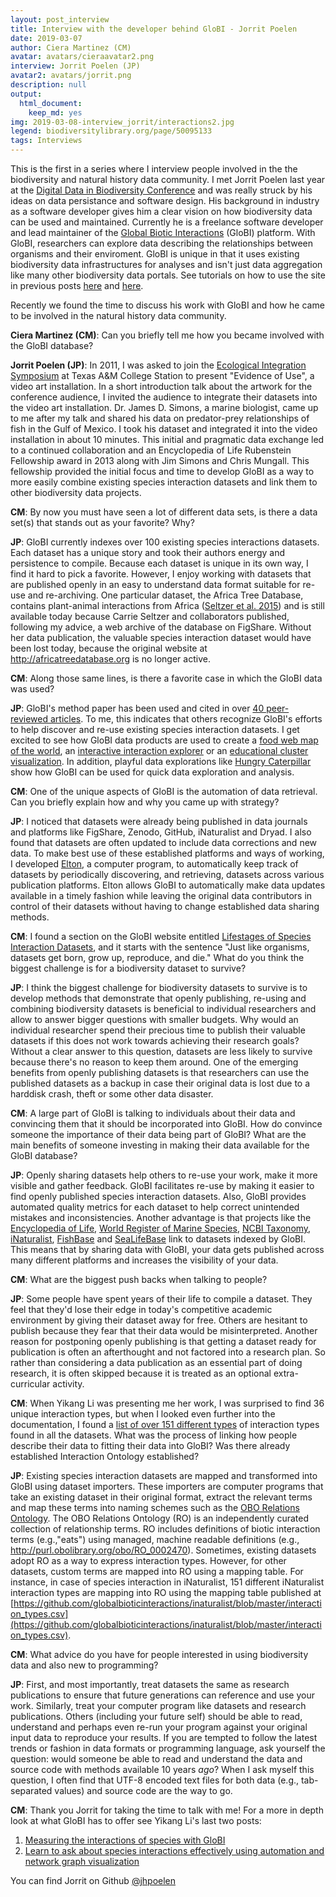 ```yaml
---
layout: post_interview
title: Interview with the developer behind GloBI - Jorrit Poelen
date: 2019-03-07
author: Ciera Martinez (CM)
avatar: avatars/cieraavatar2.png
interview: Jorrit Poelen (JP)
avatar2: avatars/jorrit.png
description: null
output: 
  html_document: 
    keep_md: yes
img: 2019-03-08-interview_jorrit/interactions2.jpg
legend: biodiversitylibrary.org/page/50095133
tags: Interviews
---
```


This is the first in a series where I interview people involved in the the biodiversity and natural history data community. I met Jorrit Poelen last year at the [Digital Data in Biodiversity Conference](http://curiositydata.org/Meeting-the-Modern-Naturalists_at_the_digital_data_conference/) and was really struck by his ideas on data persistance and software design. His background in industry as a software developer gives him a clear vision on how biodiversity data can be used and maintained.  Currently he is a freelance software developer and lead maintainer of the [Global Biotic Interactions](https://www.globalbioticinteractions.org/) (GloBI) platform. With GloBI, researchers can explore data describing the relationships between organisms and their enviroment. GloBI is unique in that it uses existing biodiversity data infrastructures for analyses and isn't just data aggregation like many other biodiversity data portals. See tutorials on how to use the site in previous posts [here](http://curiositydata.org/part1_globi_access/) and [here](http://curiositydata.org/part2_globi_exploration/).

Recently we found the time to discuss his work with GloBI and how he came to be involved in the natural history data community. 

**Ciera Martinez (CM)**: <intq>Can you briefly tell me how you became involved with the GloBI database? </intq>

**Jorrit Poelen (JP)**: In 2011, I was asked to join the [Ecological Integration Symposium](https://eeb.tamu.edu/eis/) at Texas A&M College Station to present "Evidence of Use", a video art installation. In a short introduction talk about the artwork for the conference audience, I invited the audience to integrate their datasets into the video art installation. Dr. James D. Simons, a marine biologist, came up to me after my talk and shared his data on predator-prey relationships of fish in the Gulf of Mexico. I took his dataset and integrated it into the video installation in about 10 minutes. This initial and pragmatic data exchange led to a continued collaboration and an Encyclopedia of Life Rubenstein Fellowship award in 2013 along with Jim Simons and Chris Mungall. This fellowship provided the initial focus and time to develop GloBI as a way to more easily combine existing species interaction datasets and link them to other biodiversity data projects.

**CM**: <intq>By now you must have seen a lot of different data sets, is there a data set(s) that stands out as your favorite?  Why?</intq>

**JP**: GloBI currently indexes over 100 existing species interactions datasets. Each dataset has a unique story and took their authors energy and persistence to compile. Because each dataset is unique in its own way, I find it hard to pick a favorite. However, I enjoy working with datasets that are published openly in an easy to understand data format suitable for re-use and re-archiving. One particular dataset, the Africa Tree Database, contains plant-animal interactions from Africa ([Seltzer et al. 2015](https://dx.doi.org/10.6084/m9.figshare.1526128)) and is still available today because Carrie Seltzer and collaborators published, following my advice, a web archive of the database on FigShare. Without her data publication, the valuable species interaction dataset would have been lost today, because the original website at http://africatreedatabase.org is no longer active.  

**CM**: <intq>Along those same lines, is there a favorite case in which the GloBI data was used?</intq>

**JP**: GloBI's method paper has been used and cited in over [40 peer-reviewed articles](https://globalbioticinteractions.org/about#citations). To me, this indicates that others recognize GloBI's efforts to help discover and re-use existing species interaction datasets. I get excited to see how GloBI data products are used to create a [food web map of the world](http://dx.doi.org/10.6084/m9.figshare.1297762), an [interactive interaction explorer](http://danielabar.github.io/globi-proto) or an [educational cluster visualization](https://github.com/terschure/reimagined-lamp). In addition, playful data explorations like [Hungry Caterpillar](http://timotheepoisot.fr/2015/05/10/hungry-caterpillars/) show how GloBI can be used for quick data exploration and analysis.

**CM**: <intq>One of the unique aspects of GloBI is the automation of data retrieval. Can you briefly explain how and why you came up with strategy?</intq>

**JP**: I noticed that datasets were already being published in data journals and platforms like FigShare, Zenodo, GitHub, iNaturalist and Dryad. I also found that datasets are often updated to include data corrections and new data. To make best use of these established platforms and ways of working, I developed [Elton](https://github.com/globalbioticinteractions/elton), a computer program, to automatically keep track of datasets by periodically discovering, and retrieving, datasets across various publication platforms. Elton allows GloBI to automatically make data updates available in a timely fashion while leaving the original data contributors in control of their datasets without having to change established data sharing methods.  

**CM**: <intq>I found a section on the GloBI website entitled [Lifestages of Species Interaction Datasets](https://www.globalbioticinteractions.org/2017/01/24/lifestages-of-species-interaction-datasets/), and it starts with the sentence "Just like organisms, datasets get born, grow up, reproduce, and die." What do you think the biggest challenge is for a biodiversity dataset to survive?</intq>

**JP**: I think the biggest challenge for biodiversity datasets to survive is to develop methods that demonstrate that openly publishing, re-using and combining biodiversity datasets is beneficial to individual researchers and allow to answer bigger questions with smaller budgets. Why would an individual researcher spend their precious time to publish their valuable datasets if this does not work towards achieving their research goals? Without a clear answer to this question, datasets are less likely to survive because there's no reason to keep them around. One of the emerging benefits from openly publishing datasets is that researchers can use the published datasets as a backup in case their original data is lost due to a harddisk crash, theft or some other data disaster. 
 
**CM**: <intq>A large part of GloBI is talking to individuals about their data and convincing them that it should be incorporated into GloBI. How do convince someone the importance of their data being part of GloBI? What are the main benefits of someone investing in making their data available for the GloBI database?</intq>

**JP**: Openly sharing datasets help others to re-use your work, make it more visible and gather feedback. GloBI facilitates re-use by making it easier to find openly published species interaction datasets. Also, GloBI provides automated quality metrics for each dataset to help correct unintended mistakes and inconsistencies. Another advantage is that projects like the [Encyclopedia of Life](http://eol.org), [World Register of Marine Species](http://marinespecies.org), [NCBI Taxonomy](https://www.ncbi.nlm.nih.gov/taxonomy), [iNaturalist](https://inaturalist.org), [FishBase](https://fishbase.org) and [SeaLifeBase](https://sealifebase.org) link to datasets indexed by GloBI. This means that by sharing data with GloBI, your data gets published across many different platforms and increases the visibility of your data.  

**CM**: <intq>What are the biggest push backs when talking to people?</intq>

**JP**: Some people have spent years of their life to compile a dataset. They feel that they'd lose their edge in today's competitive academic environment by giving their dataset away for free. Others are hesitant to publish because they fear that their data would be misinterpreted. Another reason for postponing openly publishing is that getting a dataset ready for publication is often an afterthought and not factored into a research plan. So rather than considering a data publication as an essential part of doing research, it is often skipped because it is treated as an optional extra-curricular activity. 

**CM**: <intq>When Yikang Li was presenting me her work, I was surprised to find 36 unique interaction types, but when I looked even further into the documentation, I found a <a href="https://github.com/globalbioticinteractions/inaturalist/blob/master/interaction_types.csv"> list of over 151 different types</a> of interaction types found in all the datasets.  What was the process of linking how people describe their data to fitting their data into GloBI? Was there already established Interaction Ontology established?</intq>

**JP**: Existing species interaction datasets are mapped and transformed into GloBI using dataset importers. These importers are computer programs that take an existing dataset in their original format, extract the relevant terms and map these terms into naming schemes such as the [OBO Relations Ontology](https://doi.org/10.5281/zenodo.593101). The OBO Relations Ontology (RO) is an independently curated collection of relationship terms. RO includes definitions of biotic interaction terms (e.g.,"eats") using managed, machine readable definitions (e.g., http://purl.obolibrary.org/obo/RO_0002470). Sometimes, existing datasets adopt RO as a way to express interaction types. However, for other datasets, custom terms are mapped into RO using a mapping table. For instance, in case of species interaction in iNaturalist, 151 different iNaturalist interaction types are mapping into RO using the mapping table published at [https://github.com/globalbioticinteractions/inaturalist/blob/master/interaction_types.csv](https://github.com/globalbioticinteractions/inaturalist/blob/master/interaction_types.csv). 

**CM**: <intq>What advice do you have for people interested in using biodiversity data and also new to programming?</intq>

**JP**: First, and most importantly, treat datasets the same as research publications to ensure that future generations can reference and use your work. Similarly, treat your computer program like datasets and research publications. Others (including your future self) should be able to read, understand and perhaps even re-run your program against your original input data to reproduce your results. If you are tempted to follow the latest trends or fashion in data formats or programming language, ask yourself the question: would someone be able to read and understand the data and source code with methods available 10 years *ago*? When I ask myself this question, I often find that UTF-8 encoded text files for both data (e.g., tab-separated values) and source code are the way to go. 

**CM**: <intq>Thank you Jorrit for taking the time to talk with me!</intq> For a more in depth look at what GloBI has to offer see Yikang Li's last two posts: 

1. [Measuring the interactions of species with GloBI](http://curiositydata.org/part1_globi_access/) 
2. [Learn to ask about species interactions effectively using automation and network graph visualization](http://curiositydata.org/part2_globi_exploration/)

You can find Jorrit on Github [@jhpoelen](https://github.com/jhpoelen)
